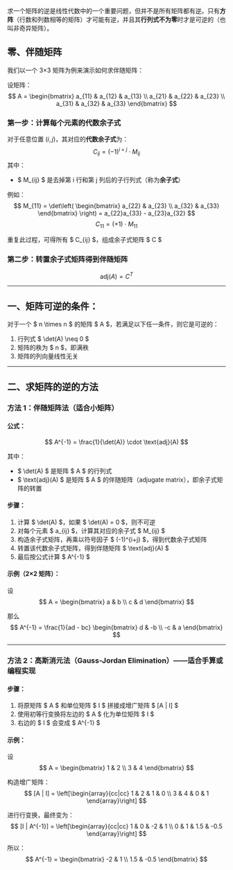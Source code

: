 求一个矩阵的逆是线性代数中的一个重要问题，但并不是所有矩阵都有逆。只有**方阵**（行数和列数相等的矩阵）才可能有逆，并且其**行列式不为零**时才是可逆的（也叫非奇异矩阵）。


## 零、伴随矩阵

我们以一个 3×3 矩阵为例来演示如何求伴随矩阵：

设矩阵：
$$
A = \begin{bmatrix}
a_{11} & a_{12} & a_{13} \\
a_{21} & a_{22} & a_{23} \\
a_{31} & a_{32} & a_{33}
\end{bmatrix}
$$

### 第一步：计算每个元素的代数余子式

对于任意位置 $(i, j)$，其对应的**代数余子式**为：
$$
C_{ij} = (-1)^{i+j} \cdot M_{ij}
$$
其中：
- $ M_{ij} $ 是去掉第 i 行和第 j 列后的子行列式（称为**余子式**）

例如：
$$
M_{11} = \det\left( \begin{bmatrix}
a_{22} & a_{23} \\
a_{32} & a_{33}
\end{bmatrix} \right)
= a_{22}a_{33} - a_{23}a_{32}
$$
$$
C_{11} = (+1) \cdot M_{11}
$$

重复此过程，可得所有 $ C_{ij} $，组成余子式矩阵 $ C $

### 第二步：转置余子式矩阵得到伴随矩阵

$$
\text{adj}(A) = C^T
$$

---


## 一、矩阵可逆的条件：

对于一个 $ n \times n $ 的矩阵 $ A $，若满足以下任一条件，则它是可逆的：

1. 行列式 $ \det(A) \neq 0 $
2. 矩阵的秩为 $ n $，即满秩
3. 矩阵的列向量线性无关

---

## 二、求矩阵的逆的方法

### 方法 1：伴随矩阵法（适合小矩阵）

#### 公式：
$$
A^{-1} = \frac{1}{\det(A)} \cdot \text{adj}(A)
$$

其中：

- $ \det(A) $ 是矩阵 $ A $ 的行列式
- $ \text{adj}(A) $ 是矩阵 $ A $ 的伴随矩阵（adjugate matrix），即余子式矩阵的转置

#### 步骤：

1. 计算 $ \det(A) $，如果 $ \det(A) = 0 $，则不可逆
2. 对每个元素 $ a_{ij} $，计算其对应的余子式 $ M_{ij} $
3. 构造余子式矩阵，再乘以符号因子 $ (-1)^{i+j} $，得到代数余子式矩阵
4. 转置该代数余子式矩阵，得到伴随矩阵 $ \text{adj}(A) $
5. 最后按公式计算 $ A^{-1} $

#### 示例（2×2 矩阵）：

设  
$$
A = \begin{bmatrix}
a & b \\
c & d
\end{bmatrix}
$$

那么  
$$
A^{-1} = \frac{1}{ad - bc} \begin{bmatrix}
d & -b \\
-c & a
\end{bmatrix}
$$

---

### 方法 2：高斯消元法（Gauss-Jordan Elimination）——适合手算或编程实现

#### 步骤：

1. 将原矩阵 $ A $ 和单位矩阵 $ I $ 拼接成增广矩阵 $ [A | I] $
2. 使用初等行变换将左边的 $ A $ 化为单位矩阵 $ I $
3. 右边的 $ I $ 会变成 $ A^{-1} $

#### 示例：

设  
$$
A = \begin{bmatrix}
1 & 2 \\
3 & 4
\end{bmatrix}
$$

构造增广矩阵：
$$
[A | I] = 
\left[\begin{array}{cc|cc}
1 & 2 & 1 & 0 \\
3 & 4 & 0 & 1
\end{array}\right]
$$

进行行变换，最终变为：
$$
[I | A^{-1}] = 
\left[\begin{array}{cc|cc}
1 & 0 & -2 & 1 \\
0 & 1 & 1.5 & -0.5
\end{array}\right]
$$

所以：
$$
A^{-1} = \begin{bmatrix}
-2 & 1 \\
1.5 & -0.5
\end{bmatrix}
$$
